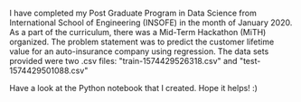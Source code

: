 I have completed my Post Graduate Program in Data Science from International School of Engineering (INSOFE) in the month of January 2020.
As a part of the curriculum, there was a Mid-Term Hackathon (MiTH) organized. 
The problem statement was to predict the customer lifetime value for an auto-insurance company using regression. 
The data sets provided were two .csv files: "train-1574429526318.csv" and "test-1574429501088.csv"

Have a look at the Python notebook that I created. Hope it helps! :)
